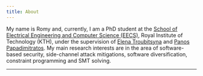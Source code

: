 ```yaml
---
title: About
---
```

My name is Romy and, currently,
I am a PhD student at the [School of Electrical Engineering and Computer Science (EECS)](https://www.kth.se/en/eecs/skolan-for-elektroteknik-och-datavetenskap-1.760855),
Royal Institute of Technology (KTH), 
under the supervision of [Elena Troubitsyna](https://www.kth.se/profile/elenatro) and [Panos Papadimitratos](https://people.kth.se/~papadim/). 
My main research interests are in the area of software-based security, 
side-channel attack mitigations, software diversification, constraint programming and SMT solving.

---
